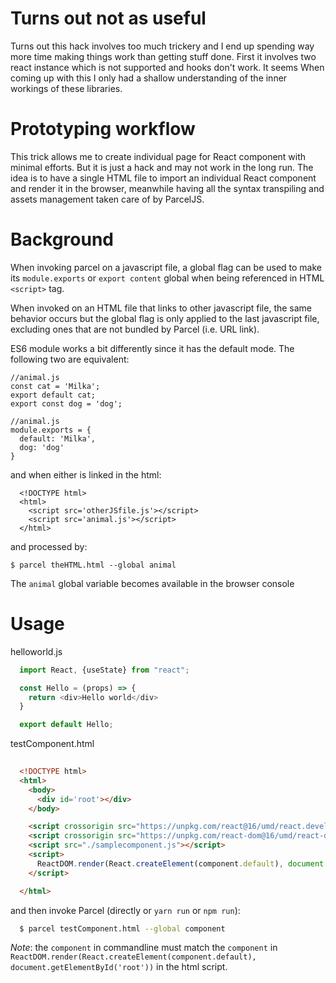 # Turns out not as useful

Turns out this hack involves too much trickery and I end up spending way
more time making things work than getting stuff done. First it involves
two react instance which is not supported and hooks don't work. It seems
When coming up with this I only had a shallow understanding of the inner
workings of these libraries. 

# Prototyping workflow

This trick allows me to create individual page for React component
with minimal efforts. But it is just a hack and may not work in the
long run. The idea is to have a single HTML file to import an individual
React component and render it in the browser, meanwhile having all the
syntax transpiling and assets management taken care of by ParcelJS.

# Background 

When invoking parcel on a javascript file, a global flag can
be used to make its `module.exports` or `export content` 
global when being referenced in HTML `<script>` tag. 

When invoked on an HTML file that links to other javascript
file, the same behavior occurs but the global flag is only
applied to the last javascript file, excluding ones that
are not bundled by Parcel (i.e. URL link). 

ES6 module works a bit differently since it has the default 
mode. The following two are equivalent:

  ```
  //animal.js
  const cat = 'Milka';
  export default cat;
  export const dog = 'dog';

  //animal.js
  module.exports = {
    default: 'Milka',
    dog: 'dog'
  }
  ```

and when either is linked in the html: 

```
  <!DOCTYPE html>
  <html>
    <script src='otherJSfile.js'></script>
    <script src='animal.js'></script>
  </html>
```

and processed by:
```
$ parcel theHTML.html --global animal
```

The `animal` global variable becomes available in the browser console

# Usage

helloworld.js
```javascript
  import React, {useState} from "react";

  const Hello = (props) => {
    return <div>Hello world</div>
  }

  export default Hello;
```

testComponent.html
```html
 
  <!DOCTYPE html>
  <html>
    <body>
      <div id='root'></div>
    </body>

    <script crossorigin src="https://unpkg.com/react@16/umd/react.development.js"></script>
    <script crossorigin src="https://unpkg.com/react-dom@16/umd/react-dom.development.js"></script>
    <script src="./samplecomponent.js"></script>
    <script>
      ReactDOM.render(React.createElement(component.default), document.getElementById('root'))
    </script>

  </html>
```

and then invoke Parcel (directly or `yarn run` or `npm run`): 

```bash
  $ parcel testComponent.html --global component
```

*Note*: the `component` in commandline must match the `component` in 
`ReactDOM.render(React.createElement(component.default), document.getElementById('root'))`
in the html script.